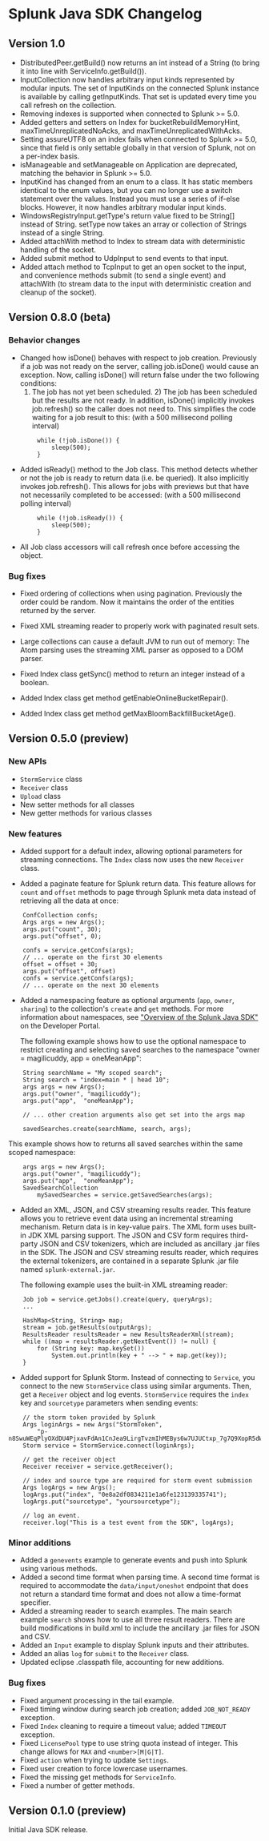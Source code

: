 # Splunk Java SDK Changelog

## Version 1.0

* DistributedPeer.getBuild() now returns an int instead of a String (to bring
  it into line with ServiceInfo.getBuild()).
* InputCollection now handles arbitrary input kinds represented by modular inputs. The set
  of InputKinds on the connected Splunk instance is available by calling getInputKinds.
  That set is updated every time you call refresh on the collection.
* Removing indexes is supported when connected to Splunk >= 5.0.
* Added getters and setters on Index for bucketRebuildMemoryHint, maxTimeUnreplicatedNoAcks,
  and maxTimeUnreplicatedWithAcks.
* Setting assureUTF8 on an index fails when connected to Splunk >= 5.0, since that field
  is only settable globally in that version of Splunk, not on a per-index basis.
* isManageable and setManageable on Application are deprecated, matching the behavior
  in Splunk >= 5.0.
* InputKind has changed from an enum to a class. It has static members identical to
  the enum values, but you can no longer use a switch statement over the values.
  Instead you must use a series of if-else blocks. However, it now handles arbitrary
  modular input kinds.
* WindowsRegistryInput.getType's return value fixed to be String[] instead of String.
  setType now takes an array or collection of Strings instead of a single String.
* Added attachWith method to Index to stream data with deterministic handling
  of the socket.
* Added submit method to UdpInput to send events to that input.
* Added attach method to TcpInput to get an open socket to the input, and
  convenience methods submit (to send a single event) and attachWith (to
  stream data to the input with deterministic creation and cleanup of the
  socket).

## Version 0.8.0 (beta)

### Behavior changes

* Changed how isDone() behaves with respect to job creation. Previously if a job
  was not ready on the server, calling job.isDone() would cause an exception.
  Now, calling isDone() will return false under the two following conditions:
  1) The job has not yet been scheduled. 2) The job has been scheduled but the
  results are not ready. In addition, isDone() implicitly invokes job.refresh()
  so the caller does not need to. This simplifies the code waiting for a job 
  result to this: (with a 500 millisecond polling interval)

```
        while (!job.isDone()) {
            sleep(500);
        }
```

* Added isReady() method to the Job class. This method detects whether or 
  not the job is ready to return data (i.e. be queried). It also implicitly 
  invokes job.refresh(). This allows for jobs with previews but that have not 
  necessarily completed to be accessed: (with a 500 millisecond polling 
  interval)

```
        while (!job.isReady()) {
            sleep(500);
        }
```

* All Job class accessors will call refresh once before accessing the object.

### Bug fixes

* Fixed ordering of collections when using pagination. Previously the order 
  could be random. Now it maintains the order of the entities returned by the 
  server.

* Fixed XML streaming reader to properly work with paginated result sets.

* Large collections can cause a default JVM to run out of memory: The Atom
  parsing uses the streaming XML parser as opposed to a DOM parser.

* Fixed Index class getSync() method to return an integer instead of a boolean.

* Added Index class get method getEnableOnlineBucketRepair().

* Added Index class get method getMaxBloomBackfillBucketAge().

## Version 0.5.0 (preview)

### New APIs
* `StormService` class
* `Receiver` class
* `Upload` class
* New setter methods for all classes
* New getter methods for various classes

### New features
* Added support for a default index, allowing optional parameters
  for streaming connections. The `Index` class now uses the new `Receiver` 
  class.

* Added a paginate feature for Splunk return data. This feature allows for 
  `count` and `offset` methods to page through Splunk meta data instead of 
  retrieving all the data at once:

```
    ConfCollection confs;
    Args args = new Args();
    args.put("count", 30);
    args.put("offset", 0);

    confs = service.getConfs(args);
    // ... operate on the first 30 elements
    offset = offset + 30;
    args.put("offset", offset)
    confs = service.getConfs(args);
    // ... operate on the next 30 elements
```

* Added a namespacing feature as optional arguments (`app`, `owner`, `sharing`)
  to the collection's `create` and `get` methods. For more information about 
  namespaces, see 
  ["Overview of the Splunk Java SDK"](http://dev.splunk.com/view/java-sdk/SP-CAAAECN) 
  on the Developer Portal.

  The following example shows how to use the optional namespace to restrict
  creating and selecting saved searches to the namespace "owner = magilicuddy, 
  app = oneMeanApp": 

```
    String searchName = "My scoped search";
    String search = "index=main * | head 10";
    args args = new Args();
    args.put("owner", "magilicuddy");
    args.put("app",  "oneMeanApp");

    // ... other creation arguments also get set into the args map

    savedSearches.create(searchName, search, args);
```

  This example shows how to returns all saved searches within the same scoped 
  namespace:

```
    args args = new Args();
    args.put("owner", "magilicuddy");
    args.put("app",  "oneMeanApp");
    SavedSearchCollection
        mySavedSearches = service.getSavedSearches(args);
```

* Added an XML, JSON, and CSV streaming results reader. This feature allows you
  to retrieve event data using an incremental streaming mechanism. Return data 
  is in key-value pairs. The XML form uses built-in JDK XML parsing support. The
  JSON and CSV form requires third-party JSON and CSV tokenizers, which are 
  included as ancillary .jar files in the SDK. The JSON and CSV streaming
  results reader, which requires the external tokenizers, are contained in a
  separate Splunk .jar file named `splunk-external.jar`.

  The following example uses the built-in XML streaming reader:

```
    Job job = service.getJobs().create(query, queryArgs);
    ...

    HashMap<String, String> map;
    stream = job.getResults(outputArgs);
    ResultsReader resultsReader = new ResultsReaderXml(stream);
    while ((map = resultsReader.getNextEvent()) != null) {
        for (String key: map.keySet())
            System.out.println(key + " --> " + map.get(key));
    }
```

* Added support for Splunk Storm. Instead of connecting to `Service`, you 
  connect to the new `StormService` class using similar arguments. Then, get a
  `Receiver` object and log events. `StormService` requires the `index` key and
  `sourcetype` parameters when sending events:

```
    // the storm token provided by Splunk
    Args loginArgs = new Args("StormToken",
        "p-n8SwuWEqPlyOXdDU4PjxavFdAn1CnJea9LirgTvzmIhMEBys6w7UJUCtxp_7g7Q9XopR5dW0w=");
    Storm service = StormService.connect(loginArgs);

    // get the receiver object
    Receiver receiver = service.getReceiver();

    // index and source type are required for storm event submission
    Args logArgs = new Args();
    logArgs.put("index", "0e8a2df0834211e1a6fe123139335741");
    logArgs.put("sourcetype", "yoursourcetype");

    // log an event.
    receiver.log("This is a test event from the SDK", logArgs);
```

### Minor additions

* Added a `genevents` example to generate events and push into Splunk using 
  various methods.
* Added a second time format when parsing time. A second time format is required
  to accommodate the `data/input/oneshot` endpoint that does not return a
  standard time format and does not allow a time-format specifier.
* Added a streaming reader to search examples. The main search example `search`
  shows how to use all three result readers. There are build
  modifications in build.xml to include the ancillary .jar files for JSON and
  CSV.
* Added an `Input` example to display Splunk inputs and their attributes.
* Added an alias `log` for `submit` to the `Receiver` class.
* Updated eclipse .classpath file, accounting for new additions.

### Bug fixes

* Fixed argument processing in the tail example.
* Fixed timing window during search job creation; added `JOB_NOT_READY` 
  exception.
* Fixed `Index` cleaning to require a timeout value; added `TIMEOUT` exception.
* Fixed `LicensePool` type to use string quota instead of integer. This change
  allows for `MAX` and `<number>[M|G|T]`.
* Fixed `action` when trying to update `Settings`.
* Fixed user creation to force lowercase usernames.
* Fixed the missing get methods for `ServiceInfo`.
* Fixed a number of getter methods.

## Version 0.1.0 (preview)

Initial Java SDK release.
